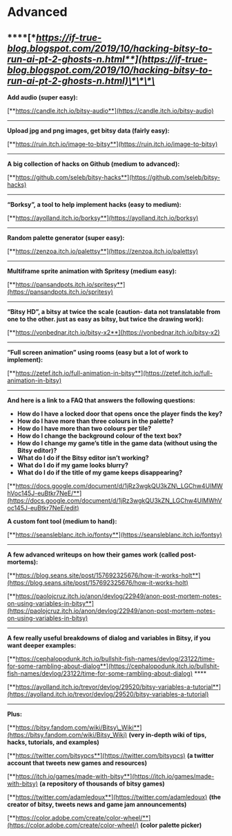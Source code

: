 # Advanced

## \*\*\*\*[**https://if-true-blog.blogspot.com/2019/10/hacking-bitsy-to-run-ai-pt-2-ghosts-n.html**](https://if-true-blog.blogspot.com/2019/10/hacking-bitsy-to-run-ai-pt-2-ghosts-n.html)\*\*\*\*

**Add audio \(super easy\):**

[**https://candle.itch.io/bitsy-audio**](https://candle.itch.io/bitsy-audio)  
****

**Upload jpg and png images, get bitsy data \(fairly easy\):** 

[**https://ruin.itch.io/image-to-bitsy**](https://ruin.itch.io/image-to-bitsy)  
****

**A big collection of hacks on Github \(medium to advanced\):**

[**https://github.com/seleb/bitsy-hacks**](https://github.com/seleb/bitsy-hacks)   
****

**“Borksy”, a tool to help implement hacks \(easy to medium\):**

[**https://ayolland.itch.io/borksy**](https://ayolland.itch.io/borksy)  
****

**Random palette generator \(super easy\):**

[**https://zenzoa.itch.io/palettsy**](https://zenzoa.itch.io/palettsy)  
****

**Multiframe sprite animation with Spritesy \(medium easy\):**

[**https://pansandpots.itch.io/spritesy**](https://pansandpots.itch.io/spritesy)   
****

**“Bitsy HD”, a bitsy at twice the scale \(caution- data not translatable from one to the other. just as easy as bitsy, but twice the drawing work\):**

[**https://vonbednar.itch.io/bitsy-x2**](https://vonbednar.itch.io/bitsy-x2)  
****

**“Full screen animation” using rooms \(easy but a lot of work to implement\):**

[**https://zetef.itch.io/full-animation-in-bitsy**](https://zetef.itch.io/full-animation-in-bitsy)   
****

**And here is a link to a FAQ that answers the following questions:**

* **How do I have a locked door that opens once the player finds the key?**
* **How do I have more than three colours in the palette?**
* **How do I have more than two colours per tile?**
* **How do I change the background colour of the text box?**
* **How do I change my game’s title in the game data \(without using the Bitsy editor\)?**
* **What do I do if the Bitsy editor isn’t working?**
* **What do I do if my game looks blurry?**
* **What do I do if the title of my game keeps disappearing?**

[**https://docs.google.com/document/d/1jRz3wgkQU3kZN\_LGChw4UlMWhVoc145J-euBtkr7NeE/**](https://docs.google.com/document/d/1jRz3wgkQU3kZN_LGChw4UlMWhVoc145J-euBtkr7NeE/edit)

**A custom font tool \(medium to hand\):**

[**https://seansleblanc.itch.io/fontsy**](https://seansleblanc.itch.io/fontsy)  
****

**A few advanced writeups on how their games work \(called post-mortems\):**

[**https://blog.seans.site/post/157692325676/how-it-works-holt**](https://blog.seans.site/post/157692325676/how-it-works-holt)

[**https://paolojcruz.itch.io/anon/devlog/22949/anon-post-mortem-notes-on-using-variables-in-bitsy**](https://paolojcruz.itch.io/anon/devlog/22949/anon-post-mortem-notes-on-using-variables-in-bitsy)  
****

**A few really useful breakdowns of dialog and variables in Bitsy, if you want deeper examples:** 

[**https://cephalopodunk.itch.io/bullshit-fish-names/devlog/23122/time-for-some-rambling-about-dialog**](https://cephalopodunk.itch.io/bullshit-fish-names/devlog/23122/time-for-some-rambling-about-dialog) ****

[**https://ayolland.itch.io/trevor/devlog/29520/bitsy-variables-a-tutorial**](https://ayolland.itch.io/trevor/devlog/29520/bitsy-variables-a-tutorial)   
****

**Plus:**

[**https://bitsy.fandom.com/wiki/Bitsy\_Wiki**](https://bitsy.fandom.com/wiki/Bitsy_Wiki) **\(very in-depth wiki of tips, hacks, tutorials, and examples\)**

[**https://twitter.com/bitsypcs**](https://twitter.com/bitsypcs) **\(a twitter account that tweets new games and resources\)**

[**https://itch.io/games/made-with-bitsy**](https://itch.io/games/made-with-bitsy) **\(a repository of thousands of bitsy games\)**

[**https://twitter.com/adamledoux**](https://twitter.com/adamledoux) **\(the creator of bitsy, tweets news and game jam announcements\)**

[**https://color.adobe.com/create/color-wheel/**](https://color.adobe.com/create/color-wheel/) **\(color palette picker\)**  


